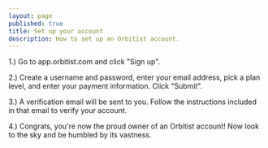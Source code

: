 ```yaml
---
layout: page
published: true
title: Set up your account
description: How to set up an Orbitist account.
---
```

1.) Go to app.orbitist.com and click "Sign up".

2.) Create a username and password, enter your email address, pick a plan level, and enter your payment information. Click "Submit".

3.) A verification email will be sent to you. Follow the instructions included in that email to verify your account.

4.) Congrats, you're now the proud owner of an Orbitist account! Now look to the sky and be humbled by its vastness.	